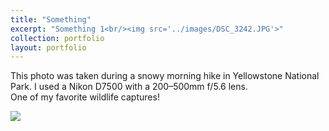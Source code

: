 ```yaml
---
title: "Something"
excerpt: "Something 1<br/><img src='../images/DSC_3242.JPG'>"
collection: portfolio
layout: portfolio
---
```


This photo was taken during a snowy morning hike in Yellowstone National Park. I used a Nikon D7500 with a 200–500mm f/5.6 lens.  
One of my favorite wildlife captures!

<img src='../images/DSC_3242.JPG'>